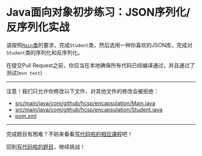 # Java面向对象初步练习：JSON序列化/反序列化实战

请按照[`Main`类](https://github.com/hcsp/practise-json/blob/master/src/main/java/com/github/hcsp/encapsulation/Main.java)的要求，完成`Student`类，然后选用一种你喜欢的JSON库，完成对`Student`类的序列化和反序列化。

在提交Pull Request之前，你应当在本地确保所有代码已经编译通过，并且通过了测试(`mvn test`)

-----
注意！我们只允许你修改以下文件，对其他文件的修改会被拒绝：
- [src/main/java/com/github/hcsp/encapsulation/Main.java](https://github.com/hcsp/practise-json/blob/master/src/main/java/com/github/hcsp/encapsulation/Main.java)
- [src/main/java/com/github/hcsp/encapsulation/Student.java](https://github.com/hcsp/practise-json/blob/master/src/main/java/com/github/hcsp/encapsulation/Student.java)
- [pom.xml](https://github.com/hcsp/practise-json/blob/master/pom.xml)
-----


完成题目有困难？不妨来看看[写代码啦的相应课程](https://xiedaimala.com/tasks/44398214-15a0-40aa-8586-718b259c12b8/video_tutorials/167ae19e-92af-4a77-8ca3-0fb1ba0858b0)吧！

回到[写代码啦的题目](https://xiedaimala.com/tasks/44398214-15a0-40aa-8586-718b259c12b8/quizzes/2a613885-b71d-40eb-b7b9-b3bb904fcac3)，继续挑战！
